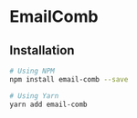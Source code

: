 # EmailComb

## Installation

```sh
# Using NPM
npm install email-comb --save

# Using Yarn
yarn add email-comb
```
